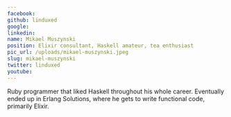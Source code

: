 ```yaml
---
facebook: 
github: linduxed
google: 
linkedin: 
name: Mikael Muszynski
position: Elixir consultant, Haskell amateur, tea enthusiast
pic_url: /uploads/mikael-muszynski.jpeg
slug: mikael-muszynski
twitter: linduxed
youtube: 
---
```

<p>Ruby programmer that liked Haskell throughout his whole career. Eventually ended up in Erlang Solutions, where he gets to write functional code, primarily Elixir.</p>
